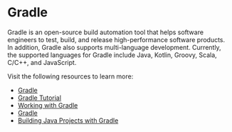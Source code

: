 # Gradle

Gradle is an open-source build automation tool that helps software engineers to test, build, and release high-performance software products. In addition, Gradle also supports multi-language development. Currently, the supported languages for Gradle include Java, Kotlin, Groovy, Scala, C/C++, and JavaScript.

Visit the following resources to learn more:

- [Gradle](https://gradle.org/)
- [Gradle Tutorial](https://youtu.be/kONQCIAcWeI)
- [Working with Gradle](https://youtu.be/6V6G3RyxEMk)
- [Gradle](https://www.javatpoint.com/gradle)
- [Building Java Projects with Gradle](https://spring.io/guides/gs/gradle/)
